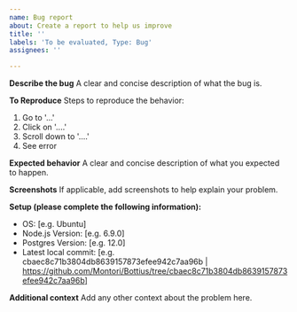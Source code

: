 ```yaml
---
name: Bug report
about: Create a report to help us improve
title: ''
labels: 'To be evaluated, Type: Bug'
assignees: ''

---
```


**Describe the bug**
A clear and concise description of what the bug is.

**To Reproduce**
Steps to reproduce the behavior:
1. Go to '...'
2. Click on '....'
3. Scroll down to '....'
4. See error

**Expected behavior**
A clear and concise description of what you expected to happen.

**Screenshots**
If applicable, add screenshots to help explain your problem.

**Setup (please complete the following information):**
 * OS: [e.g. Ubuntu]
 * Node.js Version: [e.g. 6.9.0]
 * Postgres Version: [e.g. 12.0]
 * Latest local commit: [e.g. cbaec8c71b3804db8639157873efee942c7aa96b | https://github.com/Montori/Bottius/tree/cbaec8c71b3804db8639157873efee942c7aa96b]

**Additional context**
Add any other context about the problem here.
